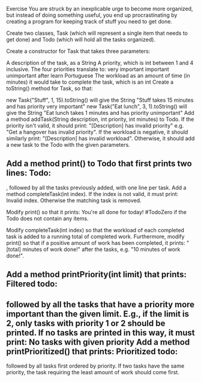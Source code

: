 Exercise
You are struck by an inexplicable urge to become more organized, but instead of doing something useful, you end up procrastinating by creating a program for keeping track of stuff you need to get done.

Create two classes, Task (which will represent a single item that needs to get done) and Todo (which will hold all the tasks organized).

Create a constructor for Task that takes three parameters:

A description of the task, as a String
A priority, which is int between 1 and 4 inclusive. The four priorities translate to:
very important
important
unimportant
after learn Portuguese
The workload as an amount of time (in minutes) it would take to complete the task, which is an int
Create a toString() method for Task, so that:

new Task("Stuff", 1, 15).toString() will give the String "Stuff takes 15 minutes and has priority very important"
new Task("Eat lunch", 3, 1).toString() will give the String "Eat lunch takes 1 minutes and has priority unimportant"
Add a method addTask(String description, int priority, int minutes) to Todo.
If the priority isn't valid, it should print: "[Description] has invalid priority" e.g. "Get a hangover has invalid priority".
If the workload is negative, it should similarly print: "[Description] has invalid workload". Otherwise, it should add a new task to the Todo with the given parameters.

Add a method print() to Todo that first prints two lines:
Todo:
-----
, followed by all the tasks previously added, with one line per task.
Add a method completeTask(int index). If the index is not valid, it must print: Invalid index. Otherwise the matching task is removed.

Modify print() so that it prints: You're all done for today! #TodoZero if the Todo does not contain any items.

Modify completeTask(int index) so that the workload of each completed task is added to a running total of completed work.
Furthermore, modify print() so that if a positive amount of work has been completed, it prints: "[total] minutes of work done!" after the tasks, e.g. "10 minutes of work done!".

Add a method printPriority(int limit) that prints:
Filtered todo:
--------------
followed by all the tasks that have a priority more important than the given limit. E.g., if the limit is 2, only tasks with priority 1 or 2 should be printed. If no tasks are printed in this way, it must print: No tasks with given priority
Add a method printPrioritized() that prints:
Prioritized todo:
-----------------
followed by all tasks first ordered by priority. If two tasks have the same priority, the task requiring the least amount of work should come first.